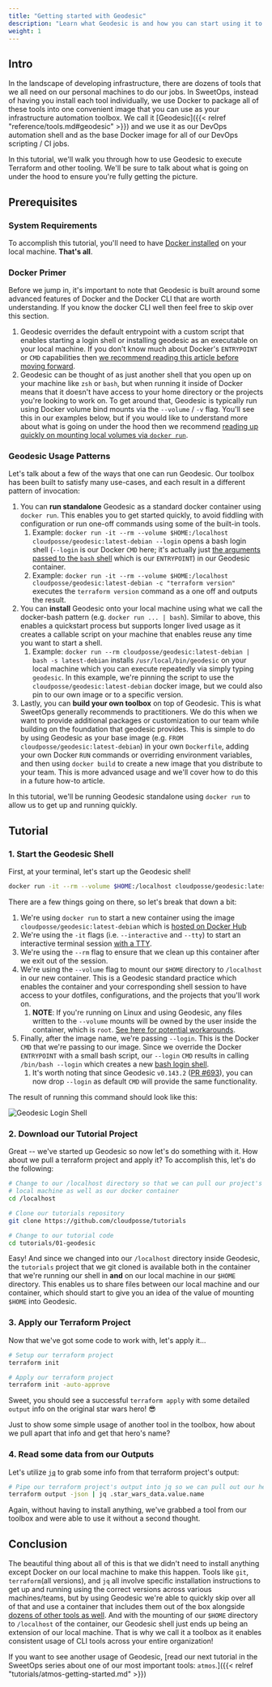 ```yaml
---
title: "Getting started with Geodesic"
description: "Learn what Geodesic is and how you can start using it to simplify your local infrastructure development."
weight: 1
---
```


## Intro

In the landscape of developing infrastructure, there are dozens of tools that we all need on our personal machines to do our jobs. In SweetOps, instead of having you install each tool individually, we use Docker to package all of these tools into one convenient image that you can use as your infrastructure automation toolbox. We call it [Geodesic]({{< relref "reference/tools.md#geodesic" >}}) and we use it as our DevOps automation shell and as the base Docker image for all of our DevOps scripting / CI jobs.

In this tutorial, we'll walk you through how to use Geodesic to execute Terraform and other tooling. We'll be sure to talk about what is going on under the hood to ensure you're fully getting the picture.

## Prerequisites

### System Requirements

To accomplish this tutorial, you'll need to have [Docker installed](https://docs.docker.com/get-docker/) on your local machine. **That's all**.

### Docker Primer

Before we jump in, it's important to note that Geodesic is built around some advanced features of Docker and the Docker CLI that are worth understanding. If you know the docker CLI well then feel free to skip over this section.

1. Geodesic overrides the default entrypoint with a custom script that enables starting a login shell or installing geodesic as an executable on your local machine. If you don't know much about Docker's `ENTRYPOINT` or `CMD` capabilities then [we recommend reading this article before moving forward](https://phoenixnap.com/kb/docker-cmd-vs-entrypoint).
1. Geodesic can be thought of as just another shell that you open up on your machine like `zsh` or `bash`, but when running it inside of Docker means that it doesn't have access to your home directory or the projects you're looking to work on. To get around that, Geodesic is typically run using Docker volume bind mounts via the `--volume` / `-v` flag. You'll see this in our examples below, but if you would like to understand more about what is going on under the hood then we recommend [reading up quickly on mounting local volumes via `docker run`](https://docs.docker.com/engine/reference/commandline/run/#mount-volume--v---read-only).

### Geodesic Usage Patterns

Let's talk about a few of the ways that one can run Geodesic. Our toolbox has been built to satisfy many use-cases, and each result in a different pattern of invocation:

1. You can **run standalone** Geodesic as a standard docker container using `docker run`. This enables you to get started quickly, to avoid fiddling with configuration or run one-off commands using some of the built-in tools.
   1. Example: `docker run -it --rm --volume $HOME:/localhost cloudposse/geodesic:latest-debian --login` opens a bash login shell (`--login` is our Docker `CMD` here; it's actually just [the arguments passed to the `bash` shell](https://www.gnu.org/software/bash/manual/html_node/Bash-Startup-Files.html) which is our `ENTRYPOINT`) in our Geodesic container.
   1. Example: `docker run -it --rm --volume $HOME:/localhost cloudposse/geodesic:latest-debian -c "terraform version"` executes the `terraform version` command as a one off and outputs the result.
1. You can **install** Geodesic onto your local machine using what we call the docker-bash pattern (e.g. `docker run ... | bash`). Similar to above, this enables a quickstart process but supports longer lived usage as it creates a callable script on your machine that enables reuse any time you want to start a shell.
   1. Example: `docker run --rm cloudposse/geodesic:latest-debian | bash -s latest-debian` installs `/usr/local/bin/geodesic` on your local machine which you can execute repeatedly via simply typing `geodesic`. In this example, we're pinning the script to use the `cloudposse/geodesic:latest-debian` docker image, but we could also pin to our own image or to a specific version.
1. Lastly, you can **build your own toolbox** on top of Geodesic. This is what SweetOps generally recommends to practitioners. We do this when we want to provide additional packages or customization to our team while building on the foundation that geodesic provides. This is simple to do by using Geodesic as your base image (e.g. `FROM cloudposse/geodesic:latest-debian`) in your own `Dockerfile`, adding your own Docker `RUN` commands or overriding environment variables, and then using `docker build` to create a new image that you distribute to your team. This is more advanced usage and we'll cover how to do this in a future how-to article.

In this tutorial, we'll be running Geodesic standalone using `docker run` to allow us to get up and running quickly.

## Tutorial

### 1. Start the Geodesic Shell

First, at your terminal, let's start up the Geodesic shell!

```bash
docker run -it --rm --volume $HOME:/localhost cloudposse/geodesic:latest-debian --login
```

There are a few things going on there, so let's break that down a bit:

1. We're using `docker run` to start a new container using the image `cloudposse/geodesic:latest-debian` which is [hosted on Docker Hub](https://hub.docker.com/r/cloudposse/geodesic)
1. We're using the `-it` flags (i.e. `--interactive` and `--tty`) to start an interactive terminal session [with a TTY](https://stackoverflow.com/questions/22272401/what-does-it-mean-to-attach-a-tty-std-in-out-to-dockers-or-lxc).
1. We're using the `--rm` flag to ensure that we clean up this container after we exit out of the session.
1. We're using the `--volume` flag to mount our `$HOME` directory to `/localhost` in our new container. This is a Geodesic standard practice which enables the container and your corresponding shell session to have access to your dotfiles, configurations, and the projects that you'll work on.
   1. **NOTE**: If you're running on Linux and using Geodesic, any files written to the `--volume` mounts will be owned by the user inside the container, which is `root`. [See here for potential workarounds](https://github.com/moby/moby/issues/3124#issuecomment-104936573).
1. Finally, after the image name, we're passing `--login`. This is the Docker `CMD` that we're passing to our image. Since we override the Docker `ENTRYPOINT` with a small bash script, our `--login` `CMD` results in calling `/bin/bash --login` which creates a new [bash login shell](https://www.gnu.org/software/bash/manual/html_node/Bash-Startup-Files.html).
   1. It's worth noting that since Geodesic `v0.143.2` ([PR #693](https://github.com/cloudposse/geodesic/pull/693)), you can now drop `--login` as default `CMD` will provide the same functionality.

The result of running this command should look like this:

![Geodesic Login Shell](/assets/geodesic-login-shell.png)

### 2. Download our Tutorial Project

Great -- we've started up Geodesic so now let's do something with it. How about we pull a terraform project and apply it? To accomplish this, let's do the following:

```bash
# Change to our /localhost directory so that we can pull our project's code to our
# local machine as well as our docker container
cd /localhost

# Clone our tutorials repository
git clone https://github.com/cloudposse/tutorials

# Change to our tutorial code
cd tutorials/01-geodesic
```

Easy! And since we changed into our `/localhost` directory inside Geodesic, the `tutorials` project that we git cloned is available both in the container that we're running our shell in **and** on our local machine in our `$HOME` directory. This enables us to share files between our local machine and our container, which should start to give you an idea of the value of mounting `$HOME` into Geodesic.

### 3. Apply our Terraform Project

Now that we've got some code to work with, let's apply it...

```bash
# Setup our terraform project
terraform init

# Apply our terraform project
terraform init -auto-approve
```

Sweet, you should see a successful `terraform apply` with some detailed `output` info on the original star wars hero! 😎

Just to show some simple usage of another tool in the toolbox, how about we pull apart that info and get that hero's name?

### 4. Read some data from our Outputs

Let's utilize [`jq`](https://github.com/stedolan/jq) to grab some info from that terraform project's output:

```bash
# Pipe our terraform project's output into jq so we can pull out our hero's name
terraform output -json | jq .star_wars_data.value.name
```

Again, without having to install anything, we've grabbed a tool from our toolbox and were able to use it without a second thought.

## Conclusion

The beautiful thing about all of this is that we didn't need to install anything except Docker on our local machine to make this happen. Tools like `git`, `terraform`(all versions), and `jq` all involve specific installation instructions to get up and running using the correct versions across various machines/teams, but by using Geodesic we're able to quickly skip over all of that and use a container that includes them out of the box alongside [dozens of other tools as well](https://github.com/cloudposse/packages/tree/master/vendor). And with the mounting of our `$HOME` directory to `/localhost` of the container, our Geodesic shell just ends up being an extension of our local machine. That is why we call it a toolbox as it enables consistent usage of CLI tools across your entire organization!

If you want to see another usage of Geodesic, [read our next tutorial in the SweetOps series about one of our most important tools: `atmos`.]({{< relref "tutorials/atmos-getting-started.md" >}})
